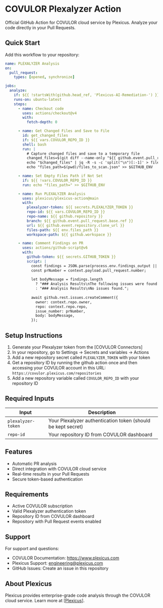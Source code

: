 # COVULOR Plexalyzer Action

Official GitHub Action for COVULOR cloud service by Plexicus. Analyze your code directly in your Pull Requests.

## Quick Start

Add this workflow to your repository:

```yaml
name: PLEXALYZER Analysis
on:
  pull_request:
    types: [opened, synchronize]

jobs:
  analyze:
    if: ${{ !startsWith(github.head_ref, 'Plexicus-AI-Remediation-') }}
    runs-on: ubuntu-latest
    steps:
      - name: Checkout code
        uses: actions/checkout@v4
        with:
          fetch-depth: 0

      - name: Get Changed Files and Save to File
        id: get_changed_files
        if: ${{ vars.COVULOR_REPO_ID }}
        shell: bash
        run: |
          # Capture changed files and save to a temporary file
          changed_files=$(git diff --name-only "${{ github.event.pull_request.base.sha }}" "${{ github.event.pull_request.head.sha }}")
          echo "$changed_files" | jq -R -s -c 'split("\n")[:-1]' > files_to_scan.json
          echo "files_path=$(pwd)/files_to_scan.json" >> $GITHUB_ENV

      - name: Set Empty Files Path if Not Set
        if: ${{ !vars.COVULOR_REPO_ID }}
        run: echo "files_path=" >> $GITHUB_ENV

      - name: Run PLEXALYZER Analysis
        uses: plexicus/plexicus-action@main
        with:
          plexalyzer-token: ${{ secrets.PLEXALYZER_TOKEN }}
          repo-id: ${{ vars.COVULOR_REPO_ID }}
          repo-name: ${{ github.repository }}
          branch: ${{ github.event.pull_request.base.ref }}
          url: ${{ github.event.repository.clone_url }}
          files-path: ${{ env.files_path }}
          workspace-path: ${{ github.workspace }}

      - name: Comment Findings on PR
        uses: actions/github-script@v6
        with:
          github-token: ${{ secrets.GITHUB_TOKEN }}
          script: |
            const findings = JSON.parse(process.env.findings_output || "[]");
            const prNumber = context.payload.pull_request.number;
      
            let bodyMessage = findings.length
              ? "### Analysis Results\nThe following issues were found:\n\n" + findings.map((issue, i) => `- **Issue ${i + 1}**: ${issue}`).join("\n")
              : "### Analysis Results\nNo issues found.";
      
            await github.rest.issues.createComment({
              owner: context.repo.owner,
              repo: context.repo.repo,
              issue_number: prNumber,
              body: bodyMessage,
            });

```

## Setup Instructions

1. Generate your Plexalyzer token from the [COVULOR Connectors]
2. In your repository, go to Settings → Secrets and variables → Actions
3. Add a new repository secret called `PLEXALYZER_TOKEN` with your token
4. Get a repository ID by running the github action once and then accessing your COVULOR account in this URL: `https://covulor.plexicus.com/repositories`
5. Add a new repository variable called `COVULOR_REPO_ID` with your repository ID

## Required Inputs

| Input | Description |
|-------|-------------|
| `plexalyzer-token` | Your Plexalyzer authentication token (should be kept secret) |
| `repo-id` | Your repository ID from COVULOR dashboard |

## Features

- Automatic PR analysis
- Direct integration with COVULOR cloud service
- Real-time results in your Pull Requests
- Secure token-based authentication

## Requirements

- Active COVULOR subscription
- Valid Plexalyzer authentication token
- Repository ID from COVULOR dashboard
- Repository with Pull Request events enabled

## Support

For support and questions:
- COVULOR Documentation: https://www.plexicus.com
- Plexicus Support: engineering@plexicus.com
- GitHub Issues: Create an issue in this repository

## About Plexicus

Plexicus provides enterprise-grade code analysis through the COVULOR cloud service. Learn more at [[Plexicus](https://www.plexicus.com)].
